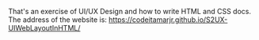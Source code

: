That's an exercise of UI/UX Design and how to write HTML and CSS docs.
The address of the website is:
https://codeitamarjr.github.io/S2UX-UIWebLayoutInHTML/